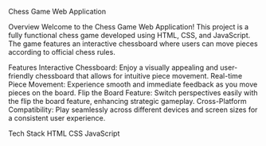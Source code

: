 Chess Game Web Application

Overview
Welcome to the Chess Game Web Application! This project is a fully functional chess game developed using HTML, CSS, and JavaScript. The game features an interactive chessboard where users can move pieces according to official chess rules.

Features
Interactive Chessboard: Enjoy a visually appealing and user-friendly chessboard that allows for intuitive piece movement.
Real-time Piece Movement: Experience smooth and immediate feedback as you move pieces on the board.
Flip the Board Feature: Switch perspectives easily with the flip the board feature, enhancing strategic gameplay.
Cross-Platform Compatibility: Play seamlessly across different devices and screen sizes for a consistent user experience.

Tech Stack
HTML
CSS
JavaScript